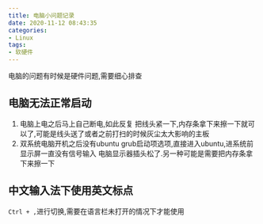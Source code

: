 ```yaml
---
title: 电脑小问题记录
date: 2020-11-12 08:43:35
categories:
- Linux
tags:
- 软硬件
---
```


电脑的问题有时候是硬件问题,需要细心排查

## 电脑无法正常启动
1. 电脑上电之后马上自己断电,如此反复 
    把线头紧一下,内存条拿下来擦一下就可以了,可能是线头送了或者之前打扫的时候灰尘太大影响的主板
2. 双系统电脑开机之后没有ubuntu grub启动项选项,直接进入ubuntu,进系统前显示屏一直没有信号输入
    电脑显示器插头松了.另一种可能是需要把内存条拿下来擦一下    
## 中文输入法下使用英文标点
`Ctrl + ,`进行切换,需要在语言栏未打开的情况下才能使用